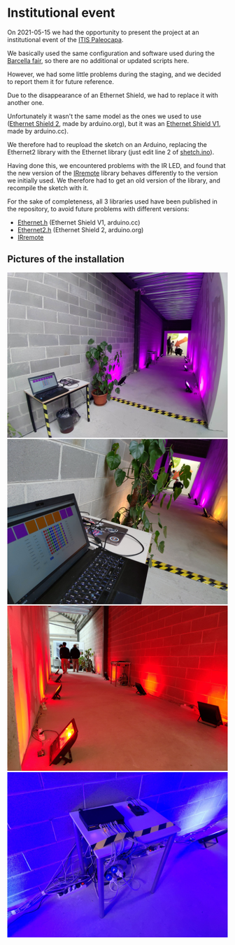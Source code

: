 # Institutional event
On 2021-05-15 we had the opportunity to present the project at an institutional event of the [ITIS Paleocapa](https://www.itispaleocapa.edu.it/).

We basically used the same configuration and software used during the [Barcella fair](../2019.05%20-%20Project%20Lamp%20Barcella), so there are no additional or updated scripts here.

However, we had some little problems during the staging, and we decided to report them it for future reference.

Due to the disappearance of an Ethernet Shield, we had to replace it with another one.

Unfortunately it wasn't the same model as the ones we used to use ([Ethernet Shield 2](https://web.archive.org/web/20160302072209/http://www.arduino.org/products/shields/5-arduino-shields/arduino-ethernet-shield-2), made by arduino.org), but it was an [Ethernet Shield V1](https://www.arduino.cc/en/Main/ArduinoEthernetShieldV1), made by arduino.cc).

We therefore had to reupload the sketch on an Arduino, replacing the Ethernet2 library with the Ethernet library (just edit line 2 of [shetch.ino](../2018.05.31%20-%20Final%20outcome/sketch.ino)).

Having done this, we encountered problems with the IR LED, and found that the new version of the [IRremote](https://github.com/Arduino-IRremote/Arduino-IRremote) library behaves differently to the version we initially used. We therefore had to get an old version of the library, and recompile the sketch with it.

For the sake of completeness, all 3 libraries used have been published in the repository, to avoid future problems with different versions:
- [Ethernet.h](../Ethernet.zip) (Ethernet Shield V1, arduino.cc)
- [Ethernet2.h](../Ethernet2.zip) (Ethernet Shield 2, arduino.org)
- [IRremote](../IRremote.zip)

## Pictures of the installation
![Picture 1](../Images/2021.05.15/01.jpg)
![Picture 2](../Images/2021.05.15/02.jpg)
![Picture 3](../Images/2021.05.15/03.jpg)
![Picture 4](../Images/2021.05.15/04.jpg)
